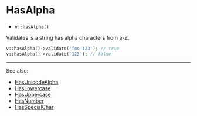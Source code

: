 # HasAlpha

- `v::hasAlpha()`

Validates is a string has alpha characters from a-Z.

```php
v::hasAlpha()->validate('foo 123'); // true
v::hasAlpha()->validate('123'); // false
```

***
See also:

  * [HasUnicodeAlpha](HasUnicodeAlpha.md)
  * [HasLowercase](HasLowercase.md)
  * [HasUppercase](HasUppercase.md)
  * [HasNumber](HasNumber.md)
  * [HasSpecialChar](HasSpecialChar.md)
